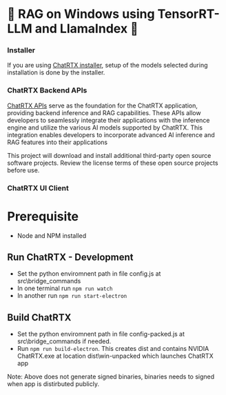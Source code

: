 # 🚀 RAG on Windows using TensorRT-LLM and LlamaIndex 🦙

### Installer

If you are using [ChatRTX installer](https://www.nvidia.com/en-us/ai-on-rtx/chatrtx/), setup of the models selected during installation is done by the installer. 

### ChatRTX Backend APIs

[ChatRTX APIs](https://gitlab-master.nvidia.com/winai/chatrtx-apis) serve as the foundation for the ChatRTX application, providing backend inference and RAG capabilities. These APIs allow developers to seamlessly integrate their applications with the inference engine and utilize the various AI models supported by ChatRTX. This integration enables developers to incorporate advanced AI inference and RAG features into their applications


This project will download and install additional third-party open source software projects. Review the license terms of these open source projects before use.

### ChatRTX UI Client

# Prerequisite
- Node and NPM installed

## Run ChatRTX - Development
- Set the python enviromnent path in file config.js at src\bridge_commands
- In one terminal run `npm run watch`
- In another run `npm run start-electron`

## Build ChatRTX
- Set the python enviromnent path in file config-packed.js at src\bridge_commands if needed.
- Run `npm run build-electron`. This creates dist and contains NVIDIA ChatRTX.exe at location dist\win-unpacked which launches ChatRTX app

Note: Above does not generate signed binaries, binaries needs to signed when app is distirbuted publicly.

